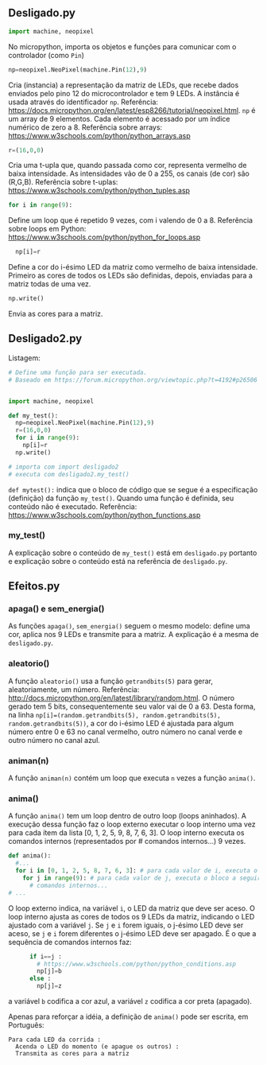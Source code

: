## Desligado.py

```python
import machine, neopixel
```

No micropython, importa os objetos e funções para comunicar com o controlador (como `Pin`)


```python
np=neopixel.NeoPixel(machine.Pin(12),9)
```

Cria (instancia) a representação da matriz de LEDs, que recebe dados enviados pelo pino 12 do microcontrolador e tem 9 LEDs. A instância é usada através do identificador `np`. Referência: https://docs.micropython.org/en/latest/esp8266/tutorial/neopixel.html. `np` é um array de 9 elementos. Cada elemento é acessado por um índice numérico de zero a 8. Referência sobre arrays: https://www.w3schools.com/python/python_arrays.asp

```python
r=(16,0,0)
```

Cria uma t-upla que, quando passada como cor, representa vermelho de baixa intensidade. As intensidades vão de 0 a 255, os canais (de cor) são (R,G,B). Referência sobre t-uplas: https://www.w3schools.com/python/python_tuples.asp

```python
for i in range(9):
```

Define um loop que é repetido 9 vezes, com i valendo de 0 a 8. Referência sobre loops em Python: https://www.w3schools.com/python/python_for_loops.asp

```python
  np[i]=r
```

Define a cor do i-ésimo LED da matriz como vermelho de baixa intensidade. Primeiro as cores de todos os LEDs são definidas, depois, enviadas para a matriz todas de uma vez.

```python
np.write()
```

Envia as cores para a matriz.

## Desligado2.py

Listagem: 

```python
# Define uma função para ser executada.
# Baseado em https://forum.micropython.org/viewtopic.php?t=4192#p26506


import machine, neopixel

def my_test():
  np=neopixel.NeoPixel(machine.Pin(12),9)
  r=(16,0,0)
  for i in range(9):
    np[i]=r
  np.write()

# importa com import desligado2
# executa com desligado2.my_test()

```

`def mytest():` indica que o bloco de código que se segue é a especificação (definição) da função `my_test()`. Quando uma função é definida, seu conteúdo não é executado. Referência: https://www.w3schools.com/python/python_functions.asp

### my_test()

A explicação sobre o conteúdo de `my_test()` está em `desligado.py` portanto e explicação sobre o conteúdo está na referência de `desligado.py`.

## Efeitos.py


### apaga() e sem_energia()

As funções `apaga()`, `sem_energia()` seguem o mesmo modelo: define uma cor, aplica nos 9 LEDs e transmite para a matriz. A explicação é a mesma de `desligado.py`.

### aleatorio()

A função `aleatorio()` usa a função `getrandbits(5)` para gerar, aleatoriamente, um número. Referência: http://docs.micropython.org/en/latest/library/random.html. O número gerado tem 5 bits, consequentemente seu valor vai de 0 a 63. Desta forma, na linha `np[i]=(random.getrandbits(5), random.getrandbits(5), random.getrandbits(5))`, a cor do i-ésimo LED é ajustada para algum número entre 0 e 63 no canal vermelho, outro número no canal verde e outro número no canal azul.

### animan(n)

A função `animan(n)` contém um loop que executa `n` vezes a função `anima()`.

### anima()

A função `anima()` tem um loop dentro de outro loop (loops aninhados). A execução dessa função faz o loop externo executar o loop interno uma vez para cada ítem da lista [0, 1, 2, 5, 9, 8, 7, 6, 3]. O loop interno executa os comandos internos (representados por # comandos internos...) 9 vezes.

```python
def anima():
  #...
  for i in [0, 1, 2, 5, 8, 7, 6, 3]: # para cada valor de i, executa o bloco a seguir
    for j in range(9): # para cada valor de j, executa o bloco a seguir
      # comandos internos...
# ...
```
 
O loop externo indica, na variável `i`, o LED da matriz que deve ser aceso. O loop interno ajusta as cores de todos os 9 LEDs da matriz, indicando o LED ajustado com a variável `j`. Se `j` e `i` forem iguais, o j-ésimo LED deve ser aceso, se `j` e `i` forem diferentes o j-ésimo LED deve ser apagado. É o que a sequência de comandos internos faz:

```python
      if i==j :
        # https://www.w3schools.com/python/python_conditions.asp
        np[j]=b
      else :
		np[j]=z
```

a variável `b` codifica a cor azul, a variável `z` codifica a cor preta (apagado).

Apenas para reforçar a idéia, a definição de `anima()` pode ser escrita, em Português:

```
Para cada LED da corrida :
  Acenda o LED do momento (e apague os outros) :
  Transmita as cores para a matriz
```

